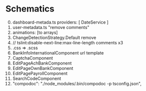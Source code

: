 # Schematics

0. dashboard-metada.ts providers: [ DateService ]
1. user-metadata.ts "remove comments"
2. animations: [to arrays]
3. ChangeDetectionStrategy.Default remove
4. // tslint:disable-next-line:max-line-length comments x3
5. .css => .scss
6. BankInfoInternationalComponent url template
7. CaptchaComponent
8. EditPageAchBankComponent
9. EditPageOwnBankComponent
10. EditPagePayrollComponent
11. SearchCodeComponent
12. "compodoc": "./node_modules/.bin/compodoc -p tsconfig.json",
